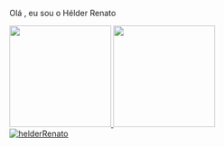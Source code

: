 Olá , eu sou o Hélder Renato 

 <div>
  <a href="https://github.com/helderRenato">
  <img height="180em" src="https://github-readme-stats.vercel.app/api?username=helderRenato&show_icons=true&theme=dracula&include_all_commits=true&count_private=true"/>
  <img height="180em" src="https://github-readme-stats.vercel.app/api/top-langs/?username=helderRenato&layout=compact&langs_count=7&theme=dracula"/>
</div>

<img src="https://komarev.com/ghpvc/?username=helderRenato&color=green" alt="helderRenato" /> 
